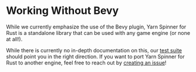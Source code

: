 # Working Without Bevy

While we currently emphasize the use of the Bevy plugin, Yarn Spinner for Rust is a standalone library that can be used with any game engine (or none at all!).

While there is currently no in-depth documentation on this, our [test suite](../../crates/yarnspinner/tests) should point you in the right direction. 
If you want to port Yarn Spinner for Rust to another engine, feel free to reach out by [creating an issue](https://github.com/YarnSpinnerTool/YarnSpinner-Rust/issues/new)!
